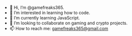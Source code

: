- 👋 Hi, I’m @gamefreaks365.
- 👀 I’m interested in learning how to code.
- 🌱 I’m currently learning JavaScript.
- 💞️ I’m looking to collaborate on gaming and crypto projects.
- 📫 How to reach me: gamefreaks365@gmail.com

<!---
gamefreaks365/gamefreaks365 is a ✨ special ✨ repository because its `README.md` (this file) appears on your GitHub profile.
You can click the Preview link to take a look at your changes.
--->
